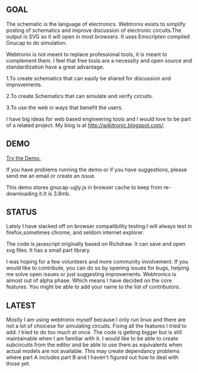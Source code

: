 GOAL
------

The schematic is the language of electronics. Webtronix exists to simplify posting of schematics and improve discussion of electronic circuits.The output is SVG so it will open in most browsers. It uses Emscripten compiled Gnucap to do simulation.

Webtronix is not meant to replace professional tools, it is meant to complement them. I feel that free tools are a necessity and open source and standardization have a great advantage.

1.To create schematics that can easily be shared for discussion and improvements.

2.To create Schematics that can simulate and verify circuits.

3.To use the web in ways that benefit the users.

I have big ideas for web based engineering tools and I would love to be part of a related project. My blog is at http://wikitronic.blogspot.com/.
 
DEMO
------


[Try the Demo.](http://logical.github.io/webtronix/schematic.html) 


If you have problems running the demo or if you have suggestions, please send me an email or create an issue.

This demo stores gnucap-ugly.js in browser cache to keep from re-downloading it.It is 3.8mb.


STATUS 
------

Lately I have slacked off on browser compatibility testing.I will always test in firefox,sometimes chrome, and seldom internet explorer.

The code is javascript originally based on Richdraw. It can save and open svg files. It has a small part library. 

I was hoping for a few volunteers and more community involvement. If you would like to contribute, you can do so by opening issues for bugs, helping me solve open issues or just suggesting improvements. Webtronics is almost out of alpha phase. Which means I have decided on the core features. You might be able to add your name to the list of contributors.

LATEST
------
Mostly I am using webtronix myself because I only run linux and there are not a lot of choicese for simulating circuits. 
Fixing all the features I tried to add. I tried to do too much at once. The code is getting bigger but is still maintainable when I am familiar with it.
I would like to be able to create subcircuits from the editor and be able to use them as equivalents when actual models are not available. 
This may create dependancy problems where part A includes part B and I haven't figured out how to deal with those yet.


